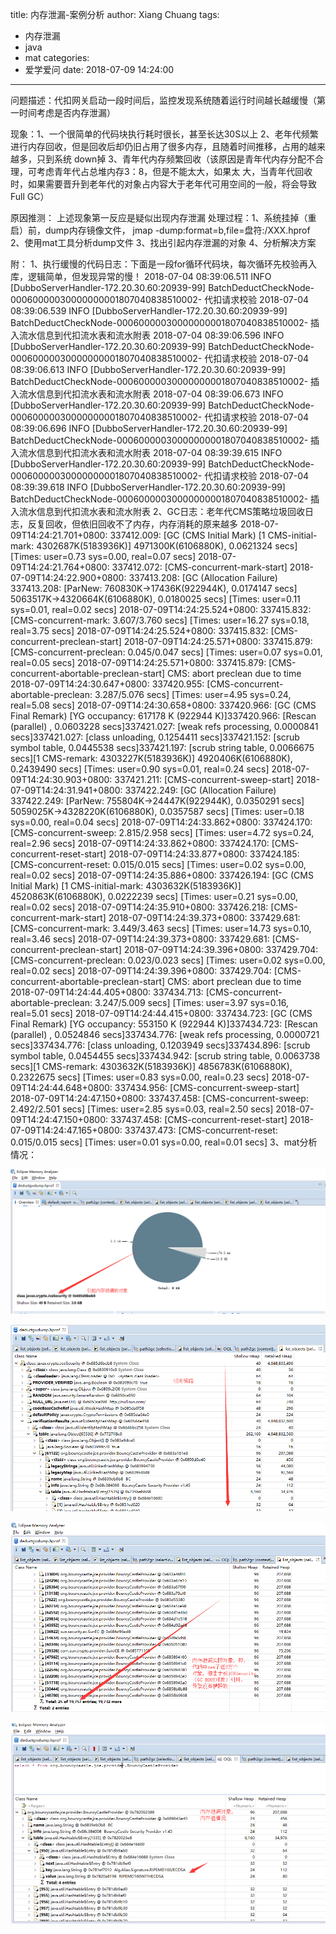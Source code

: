 title: 内存泄漏-案例分析
author: Xiang Chuang
tags:
  - 内存泄漏
  - java
  - mat
categories:
  - 爱学爱问
date: 2018-07-09 14:24:00
---
问题描述：代扣网关启动一段时间后，监控发现系统随着运行时间越长越缓慢（第一时间考虑是否内存泄漏）

现象：1、一个很简单的代码块执行耗时很长，甚至长达30S以上
          2、老年代频繁进行内存回收，但是回收后却仍旧占用了很多内存，且随着时间推移，占用的越来越多，只到系统                       down掉 
          3、青年代内存频繁回收（该原因是青年代内存分配不合理，可考虑青年代占总堆内存3：8，但是不能太大，如果太                   大，当青年代回收时，如果需要晋升到老年代的对象占内容大于老年代可用空间的一般，将会导致Full GC）

原因推测：
            上述现象第一反应是疑似出现内存泄漏
处理过程：1、系统挂掉（重启）前，dump内存镜像文件，  jmap -dump:format=b,file=盘符:/XXX.hprof <pid>
                 2、使用mat工具分析dump文件
                 3、找出引起内存泄漏的对象
                 4、分析解决方案
           

附：
1、执行缓慢的代码日志：下面是一段for循环代码块，每次循环先校验再入库，逻辑简单，但发现异常的慢！
2018-07-04 08:39:06.511 INFO  [DubboServerHandler-172.20.30.60:20939-99] BatchDeductCheckNode-00060000030000000001807040838510002- 代扣请求校验
2018-07-04 08:39:06.539 INFO  [DubboServerHandler-172.20.30.60:20939-99] BatchDeductCheckNode-00060000030000000001807040838510002- 插入流水信息到代扣流水表和流水附表 
2018-07-04 08:39:06.596 INFO  [DubboServerHandler-172.20.30.60:20939-99] BatchDeductCheckNode-00060000030000000001807040838510002- 代扣请求校验
2018-07-04 08:39:06.613 INFO  [DubboServerHandler-172.20.30.60:20939-99] BatchDeductCheckNode-00060000030000000001807040838510002- 插入流水信息到代扣流水表和流水附表 
2018-07-04 08:39:06.673 INFO  [DubboServerHandler-172.20.30.60:20939-99] BatchDeductCheckNode-00060000030000000001807040838510002- 代扣请求校验
2018-07-04 08:39:06.696 INFO  [DubboServerHandler-172.20.30.60:20939-99] BatchDeductCheckNode-00060000030000000001807040838510002- 插入流水信息到代扣流水表和流水附表 
2018-07-04 08:39:39.615 INFO  [DubboServerHandler-172.20.30.60:20939-99] BatchDeductCheckNode-00060000030000000001807040838510002- 代扣请求校验
2018-07-04 08:39:39.618 INFO  [DubboServerHandler-172.20.30.60:20939-99] BatchDeductCheckNode-00060000030000000001807040838510002- 插入流水信息到代扣流水表和流水附表 
2、GC日志：老年代CMS策略垃圾回收日志，反复回收，但依旧回收不了内存，内存消耗的原来越多
2018-07-09T14:24:21.701+0800: 337412.009: [GC (CMS Initial Mark) [1 CMS-initial-mark: 4302687K(5183936K)] 4971300K(6106880K), 0.0621324 secs] [Times: user=0.73 sys=0.00, real=0.07 secs] 
2018-07-09T14:24:21.764+0800: 337412.072: [CMS-concurrent-mark-start]
2018-07-09T14:24:22.900+0800: 337413.208: [GC (Allocation Failure) 337413.208: [ParNew: 760830K->17436K(922944K), 0.0174147 secs] 5063517K->4320664K(6106880K), 0.0180025 secs] [Times: user=0.11 sys=0.01, real=0.02 secs] 
2018-07-09T14:24:25.524+0800: 337415.832: [CMS-concurrent-mark: 3.607/3.760 secs] [Times: user=16.27 sys=0.18, real=3.75 secs] 
2018-07-09T14:24:25.524+0800: 337415.832: [CMS-concurrent-preclean-start]
2018-07-09T14:24:25.571+0800: 337415.879: [CMS-concurrent-preclean: 0.045/0.047 secs] [Times: user=0.07 sys=0.01, real=0.05 secs] 
2018-07-09T14:24:25.571+0800: 337415.879: [CMS-concurrent-abortable-preclean-start]
 CMS: abort preclean due to time 2018-07-09T14:24:30.647+0800: 337420.955: [CMS-concurrent-abortable-preclean: 3.287/5.076 secs] [Times: user=4.95 sys=0.24, real=5.08 secs] 
2018-07-09T14:24:30.658+0800: 337420.966: [GC (CMS Final Remark) [YG occupancy: 617178 K (922944 K)]337420.966: [Rescan (parallel) , 0.0603228 secs]337421.027: [weak refs processing, 0.0000841 secs]337421.027: [class unloading, 0.1254411 secs]337421.152: [scrub symbol table, 0.0445538 secs]337421.197: [scrub string table, 0.0066675 secs][1 CMS-remark: 4303227K(5183936K)] 4920406K(6106880K), 0.2439490 secs] [Times: user=0.90 sys=0.01, real=0.24 secs] 
2018-07-09T14:24:30.903+0800: 337421.211: [CMS-concurrent-sweep-start]
2018-07-09T14:24:31.941+0800: 337422.249: [GC (Allocation Failure) 337422.249: [ParNew: 755804K->24447K(922944K), 0.0350291 secs] 5059025K->4328220K(6106880K), 0.0357587 secs] [Times: user=0.18 sys=0.00, real=0.04 secs] 
2018-07-09T14:24:33.862+0800: 337424.170: [CMS-concurrent-sweep: 2.815/2.958 secs] [Times: user=4.72 sys=0.24, real=2.96 secs] 
2018-07-09T14:24:33.862+0800: 337424.170: [CMS-concurrent-reset-start]
2018-07-09T14:24:33.877+0800: 337424.185: [CMS-concurrent-reset: 0.015/0.015 secs] [Times: user=0.02 sys=0.00, real=0.02 secs] 
2018-07-09T14:24:35.886+0800: 337426.194: [GC (CMS Initial Mark) [1 CMS-initial-mark: 4303632K(5183936K)] 4520863K(6106880K), 0.0222239 secs] [Times: user=0.21 sys=0.00, real=0.02 secs] 
2018-07-09T14:24:35.910+0800: 337426.218: [CMS-concurrent-mark-start]
2018-07-09T14:24:39.373+0800: 337429.681: [CMS-concurrent-mark: 3.449/3.463 secs] [Times: user=14.73 sys=0.10, real=3.46 secs] 
2018-07-09T14:24:39.373+0800: 337429.681: [CMS-concurrent-preclean-start]
2018-07-09T14:24:39.396+0800: 337429.704: [CMS-concurrent-preclean: 0.023/0.023 secs] [Times: user=0.02 sys=0.00, real=0.02 secs] 
2018-07-09T14:24:39.396+0800: 337429.704: [CMS-concurrent-abortable-preclean-start]
 CMS: abort preclean due to time 2018-07-09T14:24:44.405+0800: 337434.713: [CMS-concurrent-abortable-preclean: 3.247/5.009 secs] [Times: user=3.97 sys=0.16, real=5.01 secs] 
2018-07-09T14:24:44.415+0800: 337434.723: [GC (CMS Final Remark) [YG occupancy: 553150 K (922944 K)]337434.723: [Rescan (parallel) , 0.0524846 secs]337434.776: [weak refs processing, 0.0000721 secs]337434.776: [class unloading, 0.1203949 secs]337434.896: [scrub symbol table, 0.0454455 secs]337434.942: [scrub string table, 0.0063738 secs][1 CMS-remark: 4303632K(5183936K)] 4856783K(6106880K), 0.2322675 secs] [Times: user=0.83 sys=0.00, real=0.23 secs] 
2018-07-09T14:24:44.648+0800: 337434.956: [CMS-concurrent-sweep-start]
2018-07-09T14:24:47.150+0800: 337437.458: [CMS-concurrent-sweep: 2.492/2.501 secs] [Times: user=2.85 sys=0.03, real=2.50 secs] 
2018-07-09T14:24:47.150+0800: 337437.458: [CMS-concurrent-reset-start]
2018-07-09T14:24:47.165+0800: 337437.473: [CMS-concurrent-reset: 0.015/0.015 secs] [Times: user=0.01 sys=0.00, real=0.01 secs] 
3、mat分析情况：

![upload successful](\images\pasted-2.png)

![upload successful](\images\pasted-3.png)

![upload successful](\images\pasted-4.png)

![upload successful](\images\pasted-5.png)